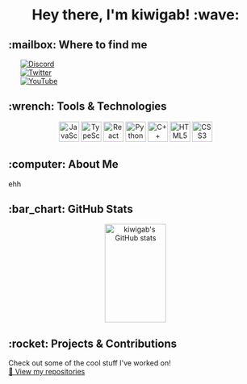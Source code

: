 <h1 align="center">Hey there, I'm kiwigab! :wave:</h1>
<h2>:mailbox: Where to find me</h2>
<ul style="list-style-type: none;">
  <li>
    <a href="https://discord.com/users/402863479192551455"><img src="https://img.shields.io/badge/Discord-@kiwigab-7289DA?style=for-the-badge&logo=discord&logoColor=white" alt="Discord"></a>
  </li>
  <li>
    <a href="https://twitter.com/kiwigab_"><img src="https://img.shields.io/badge/Twitter-@kiwigab_-1DA1F2?style=for-the-badge&logo=x&logoColor=white" alt="Twitter"></a>
  </li>
  <li>
    <a href="https://www.youtube.com/@kiwigab_"><img src="https://img.shields.io/badge/YouTube-@kiwigab-red?style=for-the-badge&logo=youtube&logoColor=white" alt="YouTube"></a>
  </li>
</ul>
<h2>:wrench: Tools & Technologies</h2>
<p align="center">
  <img src="https://cdn.jsdelivr.net/gh/devicons/devicon/icons/javascript/javascript-original.svg" width="40px" alt="JavaScript"/>
  <img src="https://cdn.jsdelivr.net/gh/devicons/devicon/icons/typescript/typescript-original.svg" width="40px" alt="TypeScript"/>
  <img src="https://cdn.jsdelivr.net/gh/devicons/devicon/icons/react/react-original.svg" width="40px" alt="React"/>
  <img src="https://cdn.jsdelivr.net/gh/devicons/devicon/icons/python/python-original.svg" width="40px" alt="Python"/>
  <img src="https://cdn.jsdelivr.net/gh/devicons/devicon/icons/cplusplus/cplusplus-original.svg" width="40px" alt="C++"/>
  <img src="https://cdn.jsdelivr.net/gh/devicons/devicon/icons/html5/html5-original.svg" width="40px" alt="HTML5"/>
  <img src="https://cdn.jsdelivr.net/gh/devicons/devicon/icons/css3/css3-original.svg" width="40px" alt="CSS3"/>
</p>
<h2>:computer: About Me</h2>
<p>
ehh
</p>
<h2>:bar_chart: GitHub Stats</h2>
<p align="center">
  <img src="https://github-readme-stats.vercel.app/api?username=kiwigab&show_icons=true&theme=radical" alt="kiwigab's GitHub stats" width="49%" height="195px"/>
</p>
<h2>:rocket: Projects & Contributions</h2>
<p>
  Check out some of the cool stuff I've worked on! <br>
  <a href="https://github.com/kiwigab?tab=repositories">🔗 View my repositories</a>
</p>
